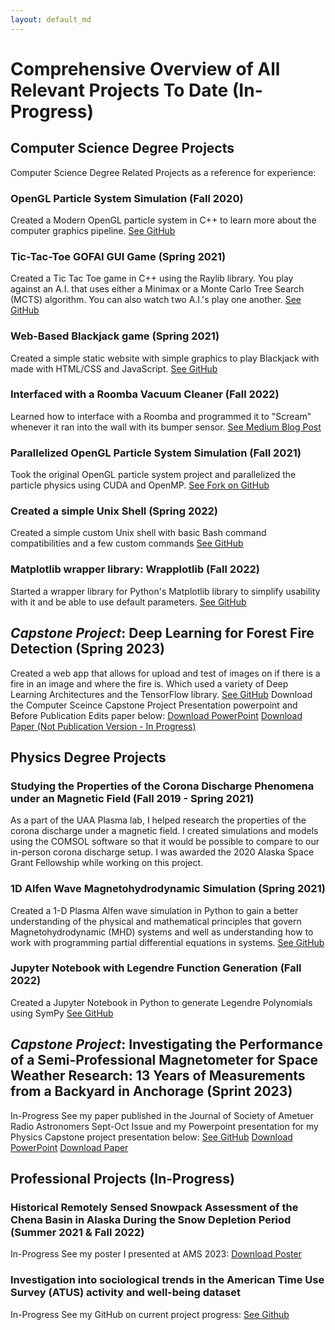 ```yaml
---
layout: default_md
---
```


# Comprehensive Overview of All Relevant Projects To Date (In-Progress)

## Computer Science Degree Projects
Computer Science Degree Related Projects as a reference for experience:

### OpenGL Particle System Simulation (Fall 2020)
Created a Modern OpenGL particle system in C++ to learn more about the computer graphics pipeline. [See GitHub](https://github.com/whbarndt/ParticleSystemDemoOpenGL)

### Tic-Tac-Toe GOFAI GUI Game (Spring 2021)
Created a Tic Tac Toe game in C++ using the Raylib library. You play against an A.I. that uses either a Minimax or a Monte Carlo Tree Search (MCTS) algorithm. You can also watch two A.I.'s play one another. [See GitHub](https://github.com/whbarndt/TicTacToeRaylib)

### Web-Based Blackjack game (Spring 2021)
Created a simple static website with simple graphics to play Blackjack with made with HTML/CSS and JavaScript. [See GitHub](https://github.com/whbarndt/web-based-blackjack)

### Interfaced with a Roomba Vacuum Cleaner (Fall 2022)
Learned how to interface with a Roomba and programmed it to "Scream" whenever it ran into the wall with its bumper sensor. [See Medium Blog Post](https://medium.com/@whbarndt/silence-of-the-roombas-f13be61aa797) 

### Parallelized OpenGL Particle System Simulation (Fall 2021)
Took the original OpenGL particle system project and parallelized the particle physics using CUDA and OpenMP. [See Fork on GitHub](https://github.com/whbarndt/ParticleSystemDemoOpenGL/tree/parallelization-cuda-openmp)

### Created a simple Unix Shell (Spring 2022)
Created a simple custom Unix shell with basic Bash command compatibilities and a few custom commands [See GitHub](https://github.com/whbarndt/hesh)

### Matplotlib wrapper library: Wrapplotlib (Fall 2022)
Started a wrapper library for Python's Matplotlib library to simplify usability with it and be able to use default parameters. [See GitHub](https://github.com/whbarndt/wrapplotlib)

## *Capstone Project*: Deep Learning for Forest Fire Detection (Spring 2023)
Created a web app that allows for upload and test of images on if there is a fire in an image and where the fire is. Which used a variety of Deep Learning Architectures and the TensorFlow library. [See GitHub](https://github.com/akdasUAF/ForestFireDetection)
Download the Computer Sceince Capstone Project Presentation powerpoint and Before Publication Edits paper below: 
[Download PowerPoint](/assets/Forest_Fire_Detection_through_Deep_Learning_Formal_Presentation.pptx)
[Download Paper (Not Publication Version - In Progress)](/assets/Forest_Fire_Detection_using_Deep_Learning.pdf)

## Physics Degree Projects

### Studying the Properties of the Corona Discharge Phenomena under an Magnetic Field (Fall 2019 - Spring 2021)
As a part of the UAA Plasma lab, I helped research the properties of the corona discharge under a magnetic field. I created simulations and models using the COMSOL software so that it would be possible to compare to our in-person corona discharge setup. I was awarded the 2020 Alaska Space Grant Fellowship while working on this project.
### 1D Alfen Wave Magnetohydrodynamic Simulation (Spring 2021)
Created a 1-D Plasma Alfen wave simulation in Python to gain a better understanding of the physical and mathematical principles that govern Magnetohydrodynamic (MHD) systems and well as understanding how to work with programming partial differential equations in systems. [See GitHub](https://github.com/whbarndt/MHD-Alfven-Wave-1D-Sim)

### Jupyter Notebook with Legendre Function Generation (Fall 2022)
Created a Jupyter Notebook in Python to generate Legendre Polynomials using SymPy [See GitHub](https://github.com/whbarndt/physics-classes-notebooks)

## *Capstone Project*: Investigating the Performance of a Semi-Professional Magnetometer for Space Weather Research: 13 Years of Measurements from a Backyard in Anchorage (Sprint 2023)
In-Progress
See my paper published in the Journal of Society of Ametuer Radio Astronomers Sept-Oct Issue and my Powerpoint presentation for my Physics Capstone project presentation below:
[See GitHub](https://github.com/whbarndt/samIII-magnetometer-data-analysis)
[Download PowerPoint](/assets/Investigating_the_Performance_of_a_Semi-Professional_Magnetometer.pptx)
[Download Paper](/assets/PHYS_F400_Capstone_Report.pdf)

## Professional Projects (In-Progress)

### Historical Remotely Sensed Snowpack Assessment of the Chena Basin in Alaska During the Snow Depletion Period (Summer 2021 & Fall 2022)
In-Progress
See my poster I presented at AMS 2023:
[Download Poster](/assets/new-poster_draft-ams2023_post_con_fixes.pdf)

### Investigation into sociological trends in the American Time Use Survey (ATUS) activity and well-being dataset
In-Progress
See my GitHub on current project progress:
[See Github](https://github.com/whbarndt/atus-analysis)